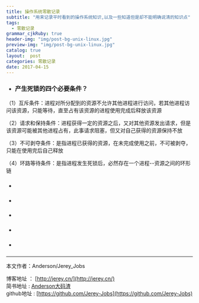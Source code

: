 ```yaml
---
title: 操作系统零散记录
subtitle: "用来记录平时看到的操作系统知识,以及一些知道但是却不能明确说清的知识点"
tags:
  - 零散记录
grammar_cjkRuby: true
header-img: "img/post-bg-unix-linux.jpg"
preview-img: "img/post-bg-unix-linux.jpg"
catalog: true
layout:  post
categories: 零散记录
date: 2017-04-15
---
```


- ### 产生死锁的四个必要条件？

（1）互斥条件：进程对所分配到的资源不允许其他进程进行访问，若其他进程访问该资源，只能等待，直至占有该资源的进程使用完成后释放该资源

（2）请求和保持条件：进程获得一定的资源之后，又对其他资源发出请求，但是该资源可能被其他进程占有，此事请求阻塞，但又对自己获得的资源保持不放

（3）不可剥夺条件：是指进程已获得的资源，在未完成使用之前，不可被剥夺，只能在使用完后自己释放

（4）环路等待条件：是指进程发生死锁后，必然存在一个进程--资源之间的环形链

- ###
- ###
- ###
- ###
- ###





----------
本文作者：Anderson/Jerey_Jobs

博客地址   ： [http://jerey.cn/](http://jerey.cn/)<br>
简书地址   :  [Anderson大码渣](http://www.jianshu.com/users/016a5ba708a0/latest_articles)<br>
github地址 :  [https://github.com/Jerey-Jobs](https://github.com/Jerey-Jobs)
